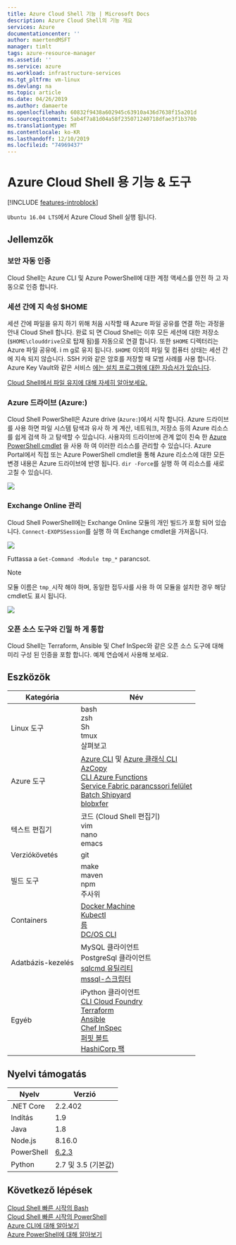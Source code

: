 ```yaml
---
title: Azure Cloud Shell 기능 | Microsoft Docs
description: Azure Cloud Shell의 기능 개요
services: Azure
documentationcenter: ''
author: maertendMSFT
manager: timlt
tags: azure-resource-manager
ms.assetid: ''
ms.service: azure
ms.workload: infrastructure-services
ms.tgt_pltfrm: vm-linux
ms.devlang: na
ms.topic: article
ms.date: 04/26/2019
ms.author: damaerte
ms.openlocfilehash: 60832f9438a602945c63910a436d7638f15a201d
ms.sourcegitcommit: 5ab4f7a81d04a58f235071240718dfae3f1b370b
ms.translationtype: MT
ms.contentlocale: ko-KR
ms.lasthandoff: 12/10/2019
ms.locfileid: "74969437"
---
```

# <a name="features--tools-for-azure-cloud-shell"></a>Azure Cloud Shell 용 기능 & 도구

[!INCLUDE [features-introblock](../../includes/cloud-shell-features-introblock.md)]

`Ubuntu 16.04 LTS`에서 Azure Cloud Shell 실행 됩니다.

## <a name="features"></a>Jellemzők

### <a name="secure-automatic-authentication"></a>보안 자동 인증

Cloud Shell는 Azure CLI 및 Azure PowerShell에 대한 계정 액세스를 안전 하 고 자동으로 인증 합니다.

### <a name="home-persistence-across-sessions"></a>세션 간에 지 속성 $HOME

세션 간에 파일을 유지 하기 위해 처음 시작할 때 Azure 파일 공유를 연결 하는 과정을 안내 Cloud Shell 합니다.
완료 되 면 Cloud Shell는 이후 모든 세션에 대한 저장소 (`$HOME\clouddrive`으로 탑재 됨)를 자동으로 연결 합니다.
또한 `$HOME` 디렉터리는 Azure 파일 공유에. i m g로 유지 됩니다.
`$HOME` 이외의 파일 및 컴퓨터 상태는 세션 간에 지속 되지 않습니다. SSH 키와 같은 암호를 저장할 때 모범 사례를 사용 합니다. Azure Key Vault와 같은 서비스 [에는 설치 프로그램에 대한 자습서가 있습니다](https://docs.microsoft.com/azure/key-vault/key-vault-manage-with-cli2#prerequisites).

[Cloud Shell에서 파일 유지에 대해 자세히 알아보세요.](persisting-shell-storage.md)

### <a name="azure-drive-azure"></a>Azure 드라이브 (Azure:)

Cloud Shell PowerShell은 Azure drive (`Azure:`)에서 시작 합니다.
Azure 드라이브를 사용 하면 파일 시스템 탐색과 유사 하 게 계산, 네트워크, 저장소 등의 Azure 리소스를 쉽게 검색 하 고 탐색할 수 있습니다.
사용자의 드라이브에 관계 없이 친숙 한 [Azure PowerShell cmdlet](https://docs.microsoft.com/powershell/azure) 을 사용 하 여 이러한 리소스를 관리할 수 있습니다.
Azure Portal에서 직접 또는 Azure PowerShell cmdlet을 통해 Azure 리소스에 대한 모든 변경 내용은 Azure 드라이브에 반영 됩니다.  `dir -Force`를 실행 하 여 리소스를 새로 고칠 수 있습니다.

![](media/features-powershell/azure-drive.png)

### <a name="manage-exchange-online"></a>Exchange Online 관리

Cloud Shell PowerShell에는 Exchange Online 모듈의 개인 빌드가 포함 되어 있습니다.  `Connect-EXOPSSession`를 실행 하 여 Exchange cmdlet을 가져옵니다.

![](media/features-powershell/exchangeonline.png)

 Futtassa a `Get-Command -Module tmp_*` parancsot.
> [!NOTE]
> 모듈 이름은 `tmp_`시작 해야 하며, 동일한 접두사를 사용 하 여 모듈을 설치한 경우 해당 cmdlet도 표시 됩니다. 

![](media/features-powershell/exchangeonlinecmdlets.png)

### <a name="deep-integration-with-open-source-tooling"></a>오픈 소스 도구와 긴밀 하 게 통합

Cloud Shell는 Terraform, Ansible 및 Chef InSpec와 같은 오픈 소스 도구에 대해 미리 구성 된 인증을 포함 합니다. 예제 연습에서 사용해 보세요.

## <a name="tools"></a>Eszközök

|Kategória   |Név   |
|---|---|
|Linux 도구            |bash<br> zsh<br> Sh<br> tmux<br> 살펴보고<br>               |
|Azure 도구            |[Azure CLI](https://github.com/Azure/azure-cli) 및 [Azure 클래식 CLI](https://github.com/Azure/azure-xplat-cli)<br> [AzCopy](https://docs.microsoft.com/previous-versions/azure/storage/storage-use-azcopy#writing-your-first-azcopy-command)<br> [CLI Azure Functions](https://github.com/Azure/azure-functions-core-tools)<br> [Service Fabric parancssori felület](https://docs.microsoft.com/azure/service-fabric/service-fabric-cli)<br> [Batch Shipyard](https://github.com/Azure/batch-shipyard)<br> [blobxfer](https://github.com/Azure/blobxfer)|
|텍스트 편집기           |코드 (Cloud Shell 편집기)<br> vim<br> nano<br> emacs    |
|Verziókövetés         |git                    |
|빌드 도구            |make<br> maven<br> npm<br> 주사위         |
|Containers             |[Docker Machine](https://github.com/docker/machine)<br> [Kubectl](https://kubernetes.io/docs/user-guide/kubectl-overview/)<br> [름](https://github.com/kubernetes/helm)<br> [DC/OS CLI](https://github.com/dcos/dcos-cli)         |
|Adatbázis-kezelés              |MySQL 클라이언트<br> PostgreSql 클라이언트<br> [sqlcmd 유틸리티](https://docs.microsoft.com/sql/tools/sqlcmd-utility)<br> [mssql-스크립터](https://github.com/Microsoft/sql-xplat-cli) |
|Egyéb                  |iPython 클라이언트<br> [CLI Cloud Foundry](https://github.com/cloudfoundry/cli)<br> [Terraform](https://www.terraform.io/docs/providers/azurerm/)<br> [Ansible](https://www.ansible.com/microsoft-azure)<br> [Chef InSpec](https://www.chef.io/inspec/)<br> [퍼핏 볼트](https://puppet.com/docs/bolt/latest/bolt.html)<br> [HashiCorp 팩](https://www.packer.io/)|

## <a name="language-support"></a>Nyelvi támogatás

|Nyelv   |Verzió   |
|---|---|
|.NET Core  |2.2.402       |
|Indítás         |1.9        |
|Java       |1.8        |
|Node.js    |8.16.0      |
|PowerShell |[6.2.3](https://github.com/PowerShell/powershell/releases)       |
|Python     |2.7 및 3.5 (기본값)|

## <a name="next-steps"></a>Következő lépések
[Cloud Shell 빠른 시작의 Bash](quickstart.md) <br>
[Cloud Shell 빠른 시작의 PowerShell](quickstart-powershell.md) <br>
[Azure CLI에 대해 알아보기](https://docs.microsoft.com/cli/azure/) <br>
[Azure PowerShell에 대해 알아보기](https://docs.microsoft.com/powershell/azure/) <br>
